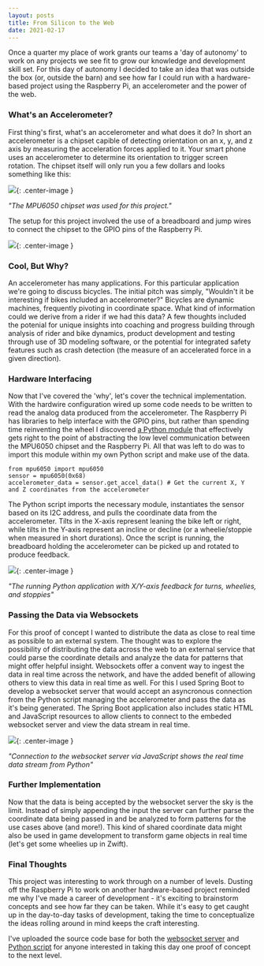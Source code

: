 ```yaml
---
layout: posts
title: From Silicon to the Web
date: 2021-02-17
---
```


Once a quarter my place of work grants our teams a 'day of autonomy' to work on any projects we see fit to grow our knowledge and development skill set. For this day of autonomy I decided to take an idea that was outside the box (or, outside the barn) and see how far I could run with a hardware-based project using the Raspberry Pi, an accelerometer and the power of the web.

### What's an Accelerometer?
First thing's first, what's an accelerometer and what does it do? In short an accelerometer is a chipset capible of detecting orientation on an x, y, and z axis by measuring the acceleration forces applied to it. Your smart phone uses an accelerometer to determine its orientation to trigger screen rotation. The chipset itself will only run you a few dollars and looks something like this:

![](https://chadramsey.github.io/assets/images/2021/mpu6050.jpg){: .center-image }

*"The MPU6050 chipset was used for this project."*

The setup for this project involved the use of a breadboard and jump wires to connect the chipset to the GPIO pins of the Raspberry Pi.

![](https://chadramsey.github.io/assets/images/2021/mpu6050-interface.png){: .center-image }

### Cool, But Why?
An accelerometer has many applications. For this particular application we're going to discuss bicycles. The initial pitch was simply, "Wouldn't it be interesting if bikes included an accelerometer?" Bicycles are dynamic machines, frequently pivoting in coordinate space. What kind of information could we derive from a rider if we had this data? A few thoughts included the potenial for unique insights into coaching and progress building through analysis of rider and bike dynamics, product development and testing through use of 3D modeling software, or the potential for integrated safety features such as crash detection (the measure of an accelerated force in a given direction).

### Hardware Interfacing
Now that I've covered the 'why', let's cover the technical implementation. With the hardwire configuration wired up some code needs to be written to read the analog data produced from the accelerometer. The Raspberry Pi has libraries to help interface with the GPIO pins, but rather than spending time reinventing the wheel I discovered [a Python module](https://github.com/m-rtijn/mpu6050) that effectively gets right to the point of abstracting the low level communication between the MPU6050 chipset and the Raspberry Pi. All that was left to do was to import this module within my own Python script and make use of the data.

```
from mpu6050 import mpu6050
sensor = mpu6050(0x68)
accelerometer_data = sensor.get_accel_data() # Get the current X, Y and Z coordinates from the accelerometer
```

The Python script imports the necessary module, instantiates the sensor based on its I2C address, and pulls the coordinate data from the accelerometer. Tilts in the X-axis represent leaning the bike left or right, while tilts in the Y-axis represent an incline or decline (or a wheelie/stoppie when measured in short durations). Once the script is running, the breadboard holding the accelerometer can be picked up and rotated to produce feedback.

![](https://chadramsey.github.io/assets/images/2021/python-accel.gif){: .center-image }

*"The running Python application with X/Y-axis feedback for turns, wheelies, and stoppies"*

### Passing the Data via Websockets
For this proof of concept I wanted to distribute the data as close to real time as possible to an external system. The thought was to explore the possibility of distributing the data across the web to an external service that could parse the coordinate details and analyze the data for patterns that might offer helpful insight. Websockets offer a convent way to ingest the data in real time across the network, and have the added benefit of allowing others to view this data in real time as well. For this I used Spring Boot to develop a websocket server that would accept an asyncronous connection from the Python script managing the accelerometer and pass the data as it's being generated. The Spring Boot application also includes static HTML and JavaScript resources to allow clients to connect to the embeded websocket server and view the data stream in real time.

![](https://chadramsey.github.io/assets/images/2021/demo.gif){: .center-image }

*"Connection to the websocket server via JavaScript shows the real time data stream from Python"*

### Further Implementation
Now that the data is being accepted by the websocket server the sky is the limit. Instead of simply appending the input the server can further parse the coordinate data being passed in and be analyzed to form patterns for the use cases above (and more!). This kind of shared coordinate data might also be used in game development to transform game objects in real time (let's get some wheelies up in Zwift).

### Final Thoughts
This project was interesting to work through on a number of levels. Dusting off the Raspberry Pi to work on another hardware-based project reminded me why I've made a career of development - it's exciting to brainstorm concepts and see how far they can be taken. While it's easy to get caught up in the day-to-day tasks of development, taking the time to conceptualize the ideas rolling around in mind keeps the craft interesting.

I've uploaded the source code base for both the [websocket server](https://github.com/chadramsey/websocket-server) and [Python script](https://gist.github.com/chadramsey/e58f14c6e07cc41660b39de30af2f8a0) for anyone interested in taking this day one proof of concept to the next level.